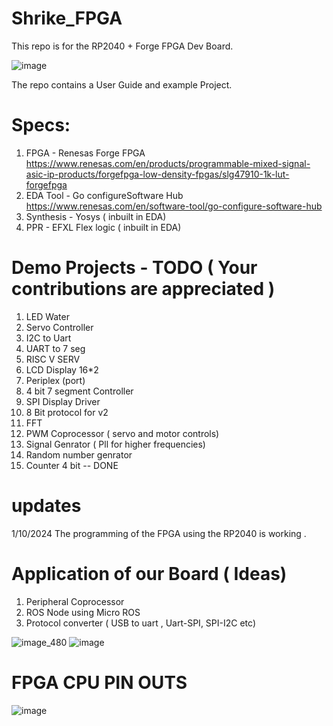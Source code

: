 # Shrike_FPGA
This repo is for the RP2040 + Forge FPGA Dev Board. 

![image](https://github.com/user-attachments/assets/6f404ca8-1808-4871-b96a-2030eb391555)
 
The repo contains a User Guide and example Project.

# Specs: 
1. FPGA - Renesas Forge FPGA https://www.renesas.com/en/products/programmable-mixed-signal-asic-ip-products/forgefpga-low-density-fpgas/slg47910-1k-lut-forgefpga
2. EDA Tool - Go configureSoftware Hub https://www.renesas.com/en/software-tool/go-configure-software-hub
3. Synthesis - Yosys ( inbuilt in EDA)
4. PPR - EFXL Flex logic ( inbuilt in EDA)

# Demo Projects - TODO ( Your contributions are appreciated )  

1. LED Water                         
2. Servo Controller  
3. I2C to Uart 
4. UART to 7 seg  
5. RISC V SERV 
7. LCD Display 16*2 
8. Periplex (port) 
9. 4 bit 7 segment Controller 
10. SPI Display Driver 
11. 8 Bit protocol for v2 
12. FFT 
13. PWM Coprocessor ( servo and motor controls)
14. Signal Genrator  ( Pll for higher frequencies)
15. Random number genrator 
16. Counter 4 bit                                       -- DONE

# updates 
 1/10/2024 The programming of the FPGA using the RP2040 is working .
 


# Application of our Board ( Ideas) 
 1. Peripheral Coprocessor 
 2. ROS Node using Micro ROS
 3. Protocol converter ( USB to uart ,  Uart-SPI, SPI-I2C etc)


![image_480](https://github.com/user-attachments/assets/b9ff4a67-2bfd-40b9-93d6-0fe1c51b91b2)
![image](https://github.com/user-attachments/assets/3359da79-6886-48a4-9754-b5aa416cc504)

# FPGA CPU PIN OUTS 
![image](https://github.com/user-attachments/assets/ed1769d6-760d-4312-85f5-bb914ad75cec)
